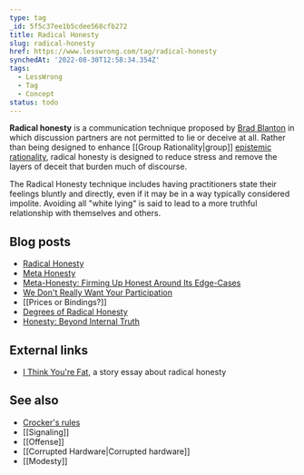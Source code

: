 ```yaml
---
type: tag
_id: 5f5c37ee1b5cdee568cfb272
title: Radical Honesty
slug: radical-honesty
href: https://www.lesswrong.com/tag/radical-honesty
synchedAt: '2022-08-30T12:58:34.354Z'
tags:
  - LessWrong
  - Tag
  - Concept
status: todo
---
```

**Radical honesty** is a communication technique proposed by [Brad Blanton](https://en.wikipedia.org/wiki/Brad_Blanton) in which discussion partners are not permitted to lie or deceive at all. Rather than being designed to enhance [[Group Rationality|group]] [epistemic rationality](https://wiki.lesswrong.com/wiki/epistemic_rationality), radical honesty is designed to reduce stress and remove the layers of deceit that burden much of discourse.

The Radical Honesty technique includes having practitioners state their feelings bluntly and directly, even if it may be in a way typically considered impolite. Avoiding all "white lying" is said to lead to a more truthful relationship with themselves and others.

Blog posts
----------

*   [Radical Honesty](http://lesswrong.com/lw/j9/radical_honesty/)
*   [Meta Honesty](http://www.overcomingbias.com/2007/10/meta-honesty.html)
*   [Meta-Honesty: Firming Up Honest Around Its Edge-Cases](https://www.lessestwrong.com/posts/xdwbX9pFEr7Pomaxv/meta-honesty-firming-up-honesty-around-its-edge-cases)
*   [We Don't Really Want Your Participation](http://lesswrong.com/lw/ja/we_dont_really_want_your_participation/)
*   [[Prices or Bindings?]]
*   [Degrees of Radical Honesty](http://lesswrong.com/lw/6w/degrees_of_radical_honesty/)
*   [Honesty: Beyond Internal Truth](http://lesswrong.com/lw/101/honesty_beyond_internal_truth/)

External links
--------------

*   [I Think You're Fat](https://www.esquire.com/news-politics/a26792/honesty0707/), a story essay about radical honesty

See also
--------

*   [Crocker's rules](https://wiki.lesswrong.com/wiki/Crocker's_rules)
*   [[Signaling]]
*   [[Offense]]
*   [[Corrupted Hardware|Corrupted hardware]]
*   [[Modesty]]